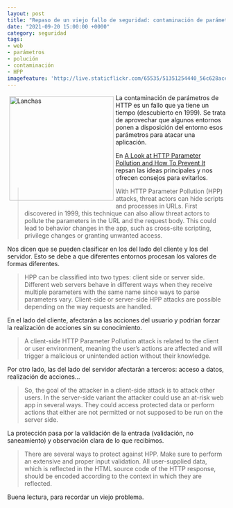 ```yaml
---
layout: post
title: "Repaso de un viejo fallo de seguridad: contaminación de parámetros de HTTP"
date: "2021-09-20 15:00:00 +0000"
category: seguridad
tags:
- web
- parámetros
- polución
- contaminación
- HPP
imagefeature: 'http://live.staticflickr.com/65535/51351254440_56c628ace6.jpg'
---
```

<a href="https://www.flickr.com/photos/fernand0/51351254440/" title="Lanchas "><img src="http://live.staticflickr.com/65535/51351254440_56c628ace6.jpg" alt="Lanchas " width="240" style="float:left; margin:5px"></a>
La contaminación de parámetros de HTTP es un fallo que ya tiene un tiempo (descubierto en 1999). Se trata de aprovechar que algunos entornos ponen a disposición del entorno esos parámetros para atacar una aplicación.

En [A Look at HTTP Parameter Pollution and How To Prevent It](https://securityintelligence.com/posts/how-to-prevent-http-parameter-pollution/) repsan las ideas principales y nos ofrecen consejos para evitarlos.

> With HTTP Parameter Pollution (HPP) attacks, threat actors can hide scripts and processes in URLs. First discovered in 1999, this technique can also allow threat actors to pollute the parameters in the URL and the request body. This could lead to behavior changes in the app, such as cross-site scripting, privilege changes or granting unwanted access.

Nos dicen que se pueden clasificar en los del lado del cliente y los del servidor. Esto se debe a que diferentes entornos procesan los valores de formas diferentes.

> HPP can be classified into two types: client side or server side. Different web servers behave in different ways when they receive multiple parameters with the same name since ways to parse parameters vary. Client-side or server-side HPP attacks are possible depending on the way requests are handled.

En el lado del cliente, afectarán a las acciones del usuario y podrían forzar la realización de acciones sin su conocimiento.

> A client-side HTTP Parameter Pollution attack is related to the client or user environment, meaning the user’s actions are affected and will trigger a malicious or unintended action without their knowledge.

Por otro lado, las del lado del servidor afectarán a terceros: acceso a datos, realización de acciones...

> So, the goal of the attacker in a client-side attack is to attack other users. In the server-side variant the attacker could use an at-risk web app in several ways. They could access protected data or perform actions that either are not permitted or not supposed to be run on the server side.

La protección pasa por la validación de la entrada (validación, no saneamiento) y observación clara de lo que recibimos.

> There are several ways to protect against HPP. Make sure to perform an extensive and proper input validation. All user-supplied data, which is reflected in the HTML source code of the HTTP response, should be encoded according to the context in which they are reflected.

Buena lectura, para recordar un viejo problema.

> 


